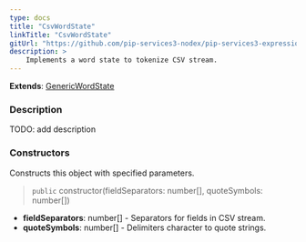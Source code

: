 ```yaml
---
type: docs
title: "CsvWordState"
linkTitle: "CsvWordState"
gitUrl: "https://github.com/pip-services3-nodex/pip-services3-expressions-nodex"
description: > 
    Implements a word state to tokenize CSV stream.
---
```


**Extends**: [GenericWordState](../../tokenizers/generic/generic_word_state)

### Description

TODO: add description


### Constructors
Constructs this object with specified parameters.

> `public` constructor(fieldSeparators: number[], quoteSymbols: number[]) 

- **fieldSeparators**: number[] - Separators for fields in CSV stream.
- **quoteSymbols**: number[] - Delimiters character to quote strings.